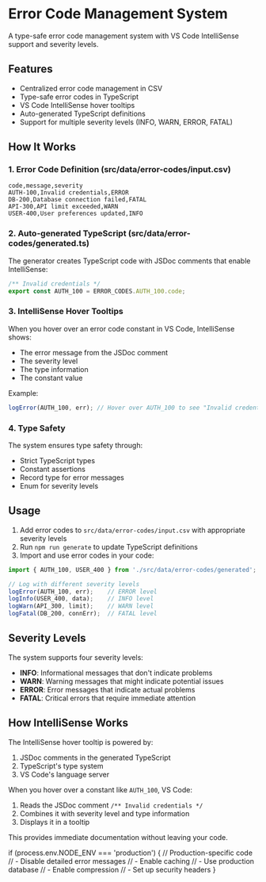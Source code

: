 # Error Code Management System

A type-safe error code management system with VS Code IntelliSense support and severity levels.

## Features

- Centralized error code management in CSV
- Type-safe error codes in TypeScript
- VS Code IntelliSense hover tooltips
- Auto-generated TypeScript definitions
- Support for multiple severity levels (INFO, WARN, ERROR, FATAL)

## How It Works

### 1. Error Code Definition (src/data/error-codes/input.csv)
```csv
code,message,severity
AUTH-100,Invalid credentials,ERROR
DB-200,Database connection failed,FATAL
API-300,API limit exceeded,WARN
USER-400,User preferences updated,INFO
```

### 2. Auto-generated TypeScript (src/data/error-codes/generated.ts)
The generator creates TypeScript code with JSDoc comments that enable IntelliSense:

```typescript
/** Invalid credentials */
export const AUTH_100 = ERROR_CODES.AUTH_100.code;
```

### 3. IntelliSense Hover Tooltips
When you hover over an error code constant in VS Code, IntelliSense shows:
- The error message from the JSDoc comment
- The severity level
- The type information
- The constant value

Example:
```typescript
logError(AUTH_100, err); // Hover over AUTH_100 to see "Invalid credentials (ERROR)"
```

### 4. Type Safety
The system ensures type safety through:
- Strict TypeScript types
- Constant assertions
- Record type for error messages
- Enum for severity levels

## Usage

1. Add error codes to `src/data/error-codes/input.csv` with appropriate severity levels
2. Run `npm run generate` to update TypeScript definitions
3. Import and use error codes in your code:
```typescript
import { AUTH_100, USER_400 } from './src/data/error-codes/generated';

// Log with different severity levels
logError(AUTH_100, err);    // ERROR level
logInfo(USER_400, data);    // INFO level
logWarn(API_300, limit);    // WARN level
logFatal(DB_200, connErr);  // FATAL level
```

## Severity Levels

The system supports four severity levels:

- **INFO**: Informational messages that don't indicate problems
- **WARN**: Warning messages that might indicate potential issues
- **ERROR**: Error messages that indicate actual problems
- **FATAL**: Critical errors that require immediate attention

## How IntelliSense Works

The IntelliSense hover tooltip is powered by:
1. JSDoc comments in the generated TypeScript
2. TypeScript's type system
3. VS Code's language server

When you hover over a constant like `AUTH_100`, VS Code:
1. Reads the JSDoc comment `/** Invalid credentials */`
2. Combines it with severity level and type information
3. Displays it in a tooltip

This provides immediate documentation without leaving your code.

if (process.env.NODE_ENV === 'production') {
  // Production-specific code
  // - Disable detailed error messages
  // - Enable caching
  // - Use production database
  // - Enable compression
  // - Set up security headers
}
